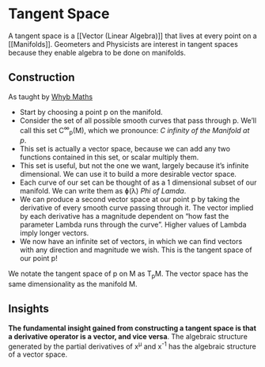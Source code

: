 # Tangent Space

A tangent space is a [[Vector (Linear Algebra)]] that lives at every point on a [[Manifolds]]. Geometers and Physicists are interest in tangent spaces because they enable algebra to be done on manifolds.

## Construction
As taught by [Whyb Maths](https://www.youtube.com/watch?v=tkDmDZDeFvQ)

- Start by choosing a point p on the manifold.
- Consider the set of all possible smooth curves that pass through p. We’ll call this set C<sup>∞</sup><sub>p</sub>(M), which we pronounce: *C infinity of the Manifold at p*.
- This set is actually a vector space, because we can add any two functions contained in this set, or scalar multiply them.
- This set is useful, but not the one we want, largely because it’s infinite dimensional. We can use it to build a more desirable vector space.
- Each curve of our set can be thought of as a 1 dimensional subset of our manifold. We can write them as ɸ(λ) *Phi of Lamda*.
- We can produce a second vector space at our point p by taking the derivative of every smooth curve passing through it. The vector implied by each derivative has a magnitude dependent on “how fast the parameter Lambda runs through the curve”. Higher values of Lambda imply longer vectors.
- We now have an infinite set of vectors, in which we can find vectors with any direction and magnitude we wish. This is the tangent space of our point p!

We notate the tangent space of p on M as T<sub>p</sub>M. The vector space has the same dimensionality as the manifold M.

## Insights
**The fundamental insight gained from constructing a tangent space is that a derivative operator is a vector, and vice versa**. The algebraic structure generated by the partial derivatives of x<sup>μ</sup> and x<sup>-1</sup> has the algebraic structure of a vector space.